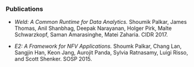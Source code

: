 ### Publications

* *Weld: A Common Runtime for Data Analytics.* Shoumik Palkar, James Thomas, Anil Shanbhag, Deepak Narayanan, Holger Pirk, Malte Schwarzkopf, Saman Amarasinghe, Matei Zaharia. CIDR 2017.

* *E2: A Framework for NFV Applications.* Shoumk Palkar, Chang Lan, Sangjin Han, Keon Jang, Aurojit Panda, Sylvia Ratnasamy, Luigi Risso, and Scott Shenker. SOSP 2015.
